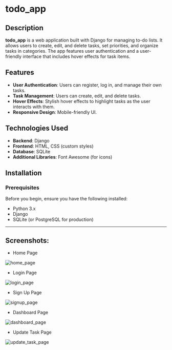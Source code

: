 # **todo_app**

## **Description**

**todo_app** is a web application built with Django for managing to-do lists. It allows users to create, edit, and delete tasks, set priorities, and organize tasks in categories. The app features user authentication and a user-friendly interface that includes hover effects for task items.

## **Features**

- **User Authentication**: Users can register, log in, and manage their own tasks.
- **Task Management**: Users can create, edit, and delete tasks.
- **Hover Effects**: Stylish hover effects to highlight tasks as the user interacts with them.
- **Responsive Design**: Mobile-friendly UI.

## **Technologies Used**

- **Backend**: Django
- **Frontend**: HTML, CSS (custom styles)
- **Database**: SQLite 
- **Additional Libraries**: Font Awesome (for icons)

## **Installation**

### Prerequisites

Before you begin, ensure you have the following installed:

- Python 3.x
- Django
- SQLite (or PostgreSQL for production)

---

## **Screenshots**:

- Home Page
  
![home_page](https://github.com/user-attachments/assets/8af08ef8-102b-41ef-b8c8-533d39c43e1d)


- Login Page
  
![login_page](https://github.com/user-attachments/assets/254aba3f-455c-4215-85ff-8cfda2e4f145)



- Sign Up Page
  
![signup_page](https://github.com/user-attachments/assets/ef34c06c-b3cc-4760-8aaa-4222c4d7267f)


- Dashboard Page
  
![dashboard_page](https://github.com/user-attachments/assets/2adb9a62-c8e8-4229-987a-5e68037b35c8)


- Update Task Page
  
![update_task_page](https://github.com/user-attachments/assets/feccc5d4-f1f4-4418-a853-e0f0ae8f7735)


